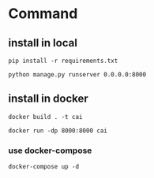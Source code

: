 # Command

## install in local

```shell
pip install -r requirements.txt
```

```shell
python manage.py runserver 0.0.0.0:8000
```

## install in docker

```shell
docker build . -t cai
```

```shell
docker run -dp 8000:8000 cai
```

### use docker-compose

```shell
docker-compose up -d
```
